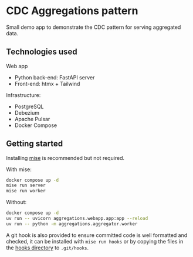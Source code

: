 # CDC Aggregations pattern

Small demo app to demonstrate the CDC pattern for serving aggregated data.

## Technologies used

Web app

- Python back-end: FastAPI server
- Front-end: htmx + Tailwind

Infrastructure:

- PostgreSQL
- Debezium
- Apache Pulsar
- Docker Compose

## Getting started

Installing [mise](https://mise.jdx.dev/) is recommended but not required.

With mise:

```sh
docker compose up -d
mise run server
mise run worker
```

Without:

```sh
docker compose up -d
uv run -- uvicorn aggregations.webapp.app:app --reload
uv run -- python -m aggregations.aggregator.worker
```

A git hook is also provided to ensure committed code is well formatted and checked, it can be installed with `mise run hooks` or by copying the files in the [hooks directory](/hooks) to `.git/hooks`.
